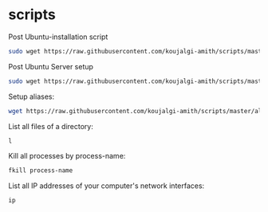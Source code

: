 # scripts

Post Ubuntu-installation script
```sh
sudo wget https://raw.githubusercontent.com/koujalgi-amith/scripts/master/ubuntu-setup.sh -v -O ubuntu-setup.sh; sudo chmod 777 ubuntu-setup.sh; ./ubuntu-setup.sh; rm -rf ubuntu-setup.sh
```

Post Ubuntu Server setup
```sh
sudo wget https://raw.githubusercontent.com/koujalgi-amith/scripts/master/new-ubuntu-server.sh -v -O new-ubuntu-server.sh; sudo chmod 777 new-ubuntu-server.sh; ./new-ubuntu-server.sh; rm -rf new-ubuntu-server.sh
```

Setup aliases:
```sh
wget https://raw.githubusercontent.com/koujalgi-amith/scripts/master/aliases.sh -v -O aliases.sh; chmod 777 aliases.sh; ./aliases.sh; rm -rf aliases.sh; source ~/.bash_profile;
```

List all files of a directory:
```sh
l
```

Kill all processes by process-name:
```sh
fkill process-name
```

List all IP addresses of your computer's network interfaces:
```sh
ip
```
